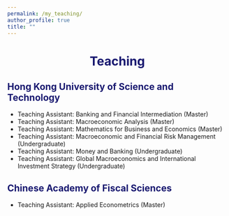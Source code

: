 ```yaml
---
permalink: /my_teaching/
author_profile: true
title: ""
---
```


# <center><font color="MidnightBlue"> Teaching </font></center>

## <font color="MidnightBlue"> Hong Kong University of Science and Technology </font>
+ Teaching Assistant: Banking and Financial Intermediation (Master)
+ Teaching Assistant: Macroeconomic Analysis (Master)
+ Teaching Assistant: Mathematics for Business and Economics (Master)
+ Teaching Assistant: Macroeconomic and Financial Risk Management (Undergraduate)
+ Teaching Assistant: Money and Banking (Undergraduate)
+ Teaching Assistant: Global Macroeconomics and International Investment Strategy (Undergraduate)

## <font color="MidnightBlue"> Chinese Academy of Fiscal Sciences </font>
+ Teaching Assistant: Applied Econometrics (Master)
